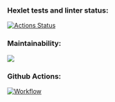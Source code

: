 ### Hexlet tests and linter status:
[![Actions Status](https://github.com/SergeyGorbatov/frontend-project-lvl1/workflows/hexlet-check/badge.svg)](https://github.com/SergeyGorbatov/frontend-project-lvl1/actions)

### Maintainability:
<a href="https://codeclimate.com/github/SergeyGorbatov/frontend-project-lvl1/maintainability"><img src="https://api.codeclimate.com/v1/badges/91a9ae512b41fd7fae7a/maintainability" /></a>

### Github Actions:
[![Workflow](https://github.com/SergeyGorbatov/frontend-project-lvl1/actions/workflows/CheckLinter.yml/badge.svg)](https://github.com/SergeyGorbatov/frontend-project-lvl1/actions/workflows/CheckLinter.yml)